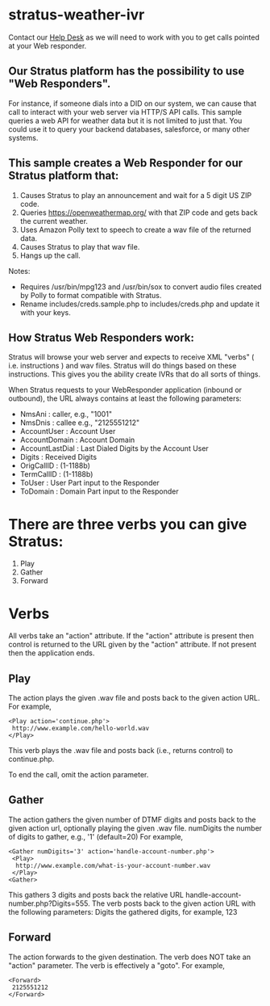 # stratus-weather-ivr

Contact our [Help Desk](https://www.spectrumvoip.com) as we will need to work with you to get calls pointed at your Web responder.

## Our Stratus platform has the possibility to use "Web Responders".

For instance, if someone dials into a DID on our system, we can cause that call to interact with your web server via HTTP/S API calls.  This sample queries a web API for weather data but it is not limited to just that.  You could use it to query your backend databases, salesforce, or many other systems.

## This sample creates a Web Responder for our Stratus platform that:

1. Causes Stratus to play an announcement and wait for a 5 digit US ZIP code.
1. Queries https://openweathermap.org/ with that ZIP code and gets back the current weather.
1. Uses Amazon Polly text to speech to create a wav file of the returned data.
1. Causes Stratus to play that wav file.
1. Hangs up the call.

Notes:
* Requires /usr/bin/mpg123 and /usr/bin/sox to convert audio files created by Polly to format compatible with Stratus.
* Rename includes/creds.sample.php to includes/creds.php and update it with your keys.

## How Stratus Web Responders work:

Stratus will browse your web server and expects to receive XML "verbs" ( i.e. instructions ) and wav files.  Stratus will do things based on these instructions.  This gives you the ability create IVRs that do all sorts of things.

When Stratus requests to your WebResponder application (inbound or outbound), the URL always contains at least the following parameters:

- NmsAni : caller, e.g., "1001"
- NmsDnis : callee e.g., "2125551212"
- AccountUser : Account User
- AccountDomain : Account Domain
- AccountLastDial : Last Dialed Digits by the Account User
- Digits : Received Digits
- OrigCallID : (1-1188b)
- TermCallID : (1-1188b)
- ToUser : User Part input to the Responder
- ToDomain : Domain Part input to the Responder

# There are three verbs you can give Stratus:
1. Play
1. Gather
1. Forward

# Verbs
All verbs take an "action" attribute. If the "action" attribute is present then control is returned to the URL given by the "action" attribute. If not present then the application ends.

## Play
The <Play> action plays the given .wav file and posts back to the given action URL.
For example,
```
<Play action='continue.php'>
 http://www.example.com/hello-world.wav
</Play>
```
This verb plays the .wav file and posts back (i.e., returns control) to continue.php.

To end the call, omit the action parameter.

## Gather
The <Gather> action gathers the given number of DTMF digits and posts back to the given action url, optionally playing the given .wav file.
numDigits 
the number of digits to gather, e.g., '1' (default=20)
For example,
```
<Gather numDigits='3' action='handle-account-number.php'>
 <Play>
  http://www.example.com/what-is-your-account-number.wav
 </Play>
<Gather>
```
This gathers 3 digits and posts back the relative URL handle-account-number.php?Digits=555.
The <Gather> verb posts back to the given action URL with the following parameters:
Digits 
the gathered digits, for example, 123

## Forward
The <Forward> action forwards to the given destination. The <Forward> verb does NOT take an "action" parameter. The <Forward> verb is effectively a "goto".
For example,
```
<Forward>
 2125551212
</Forward>
```

